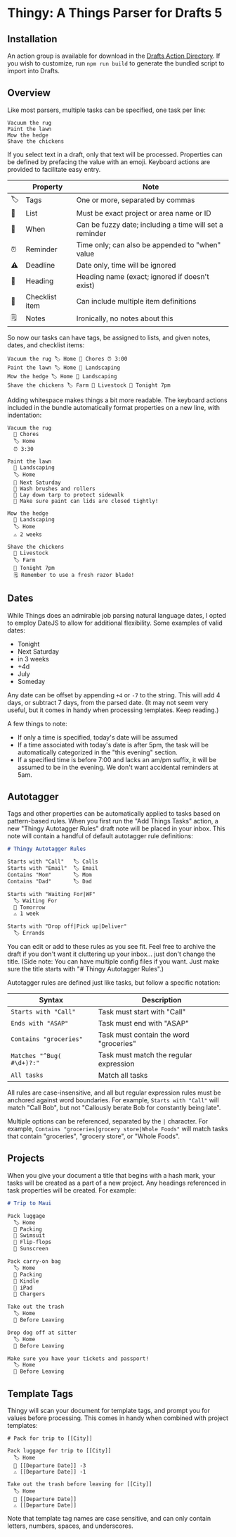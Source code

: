 # Thingy: A Things Parser for Drafts 5

## Installation

An action group is available for download in the
[Drafts Action Directory](https://actions.getdrafts.com/g/1HW). If you wish to
customize, run `npm run build` to generate the bundled script to import into Drafts.

## Overview

Like most parsers, multiple tasks can be specified, one task per line:

```
Vacuum the rug
Paint the lawn
Mow the hedge
Shave the chickens
```

If you select text in a draft, only that text will be processed. Properties can
be defined by prefacing the value with an emoji. Keyboard actions are provided
to facilitate easy entry.

|    | Property       | Note                                                    |
|----|----------------|---------------------------------------------------------|
| 🏷 | Tags           | One or more, separated by commas                        |
| 📁 | List           | Must be exact project or area name or ID                |
| 📆 | When           | Can be fuzzy date; including a time will set a reminder |
| ⏰ | Reminder       | Time only; can also be appended to "when" value         |
| ⚠️ | Deadline       | Date only, time will be ignored                         |
| 📌 | Heading        | Heading name (exact; ignored if doesn't exist)          |
| 🔘 | Checklist item | Can include multiple item definitions                   |
| 🗒 | Notes          | Ironically, no notes about this                         |

So now our tasks can have tags, be assigned to lists, and given notes, dates,
and checklist items:

```
Vacuum the rug 🏷 Home 📁 Chores ⏰ 3:00
Paint the lawn 🏷 Home 📁 Landscaping
Mow the hedge 🏷 Home 📁 Landscaping
Shave the chickens 🏷 Farm 📁 Livestock 📆 Tonight 7pm
```

Adding whitespace makes things a bit more readable. The keyboard actions
included in the bundle automatically format properties on a new line, with
indentation:

```
Vacuum the rug
  📁 Chores
  🏷 Home
  ⏰ 3:30

Paint the lawn
  📁 Landscaping
  🏷 Home
  📆 Next Saturday
  🔘 Wash brushes and rollers
  🔘 Lay down tarp to protect sidewalk
  🔘 Make sure paint can lids are closed tightly!

Mow the hedge
  📁 Landscaping
  🏷 Home
  ⚠️ 2 weeks

Shave the chickens
  📁 Livestock
  🏷 Farm
  📆 Tonight 7pm
  🗒 Remember to use a fresh razor blade!
```

## Dates

While Things does an admirable job parsing natural language dates, I opted to
employ DateJS to allow for additional flexibility. Some examples of valid dates:

- Tonight
- Next Saturday
- in 3 weeks
- +4d
- July
- Someday

Any date can be offset by appending `+4` or `-7` to the string. This will
add 4 days, or subtract 7 days, from the parsed date. (It may not seem very
useful, but it comes in handy when processing templates. Keep reading.)

A few things to note:

- If only a time is specified, today's date will be assumed
- If a time associated with today's date is after 5pm, the task will be
  automatically categorized in the "this evening" section.
- If a specified time is before 7:00 and lacks an am/pm suffix, it will
  be assumed to be in the evening. We don't want accidental reminders at 5am.

## Autotagger

Tags and other properties can be automatically applied to tasks based on
pattern-based rules. When you first run the "Add Things Tasks" action, a new
"Thingy Autotagger Rules" draft note will be placed in your inbox. This note
will contain a handful of default autotagger rule definitions:

```markdown
# Thingy Autotagger Rules

Starts with "Call"   🏷 Calls
Starts with "Email"  🏷 Email
Contains "Mom"       🏷 Mom
Contains "Dad"       🏷 Dad

Starts with "Waiting For|WF"
  🏷 Waiting For
  📆 Tomorrow
  ⚠️ 1 week

Starts with "Drop off|Pick up|Deliver"
  🏷 Errands
```

You can edit or add to these rules as you see fit. Feel free to archive the
draft if you don't want it cluttering up your inbox... just don't change the
title. (Side note: You can have multiple config files if you want. Just make
sure the title starts with "# Thingy Autotagger Rules".)

Autotagger rules are defined just like tasks, but follow a specific notation:

| Syntax                    | Description                             |
| ------------------------- | --------------------------------------- |
| `Starts with "Call"`      | Task must start with "Call"             |
| `Ends with "ASAP"`        | Task must end with "ASAP"               |
| `Contains "groceries"`    | Task must contain the word "groceries"  |
| `Matches "^Bug( #\d+)?:"` | Task must match the regular expression  |
| `All tasks`               | Match all tasks                         |

All rules are case-insensitive, and all but regular expression rules must be
anchored against word boundaries. For example, `Starts with "Call"` will
match "Call Bob", but not "Callously berate Bob for constantly being late".

Multiple options can be referenced, separated by the `|` character. For example,
`Contains "groceries|grocery store|Whole Foods"` will match tasks that contain
"groceries", "grocery store", or "Whole Foods".

## Projects

When you give your document a title that begins with a hash mark, your tasks
will be created as a part of a new project. Any headings referenced in
task properties will be created. For example:

```markdown
# Trip to Maui

Pack luggage
  🏷 Home
  📌 Packing
  🔘 Swimsuit
  🔘 Flip-flops
  🔘 Sunscreen

Pack carry-on bag
  🏷 Home
  📌 Packing
  🔘 Kindle
  🔘 iPad
  🔘 Chargers

Take out the trash
  🏷 Home
  📌 Before Leaving

Drop dog off at sitter
  🏷 Home
  📌 Before Leaving

Make sure you have your tickets and passport!
  🏷 Home
  📌 Before Leaving
```

## Template Tags

Thingy will scan your document for template tags, and prompt you for
values before processing. This comes in handy when combined with project
templates:

```
# Pack for trip to [[City]]

Pack luggage for trip to [[City]]
  🏷 Home
  📆 [[Departure Date]] -3
  ⚠️ [[Departure Date]] -1

Take out the trash before leaving for [[City]]
  🏷 Home
  📆 [[Departure Date]]
  ⚠️ [[Departure Date]]
```

Note that template tag names are case sensitive, and can only contain letters,
numbers, spaces, and underscores.
